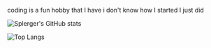 coding is a fun hobby that I have i don't know how I started I just did

![Splerger's GitHub stats](https://github-readme-stats.vercel.app/api?username=Splerger)

![Top Langs](https://github-readme-stats.vercel.app/api/top-langs/?username=anuraghazra)
